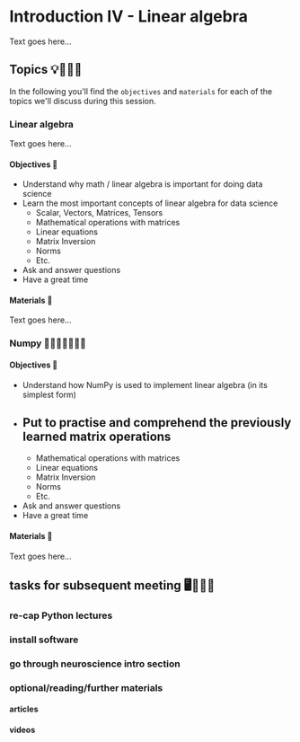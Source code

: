 # Introduction IV - Linear algebra

Text goes here...

## Topics 💡👨🏻‍🏫 

In the following you'll find the `objectives` and `materials` for each of the topics we'll discuss during this session.

### Linear algebra 

Text goes here...

#### Objectives 📍
- Understand why math / linear algebra is important for doing data science
- Learn the most important concepts of linear algebra for data science
    - Scalar, Vectors, Matrices, Tensors
    - Mathematical operations with matrices
    - Linear equations
    - Matrix Inversion
    - Norms
    - Etc.
- Ask and answer questions
- Have a great time

#### Materials 📓

Text goes here...

### Numpy 🥼🧑🏿‍🔬👩🏻‍🔬

#### Objectives 📍
- Understand how NumPy is used to implement linear algebra (in its simplest form)
- Put to practise and comprehend the previously learned matrix operations 
    - 
    - Mathematical operations with matrices
    - Linear equations
    - Matrix Inversion
    - Norms
    - Etc.
- Ask and answer questions
- Have a great time

#### Materials 📓

Text goes here...

## tasks for subsequent meeting 🖥️✍🏽📖

### re-cap Python lectures

### install software

### go through neuroscience intro section

### optional/reading/further materials

#### articles

#### videos
